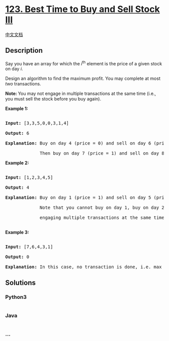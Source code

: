 # [123. Best Time to Buy and Sell Stock III](https://leetcode.com/problems/best-time-to-buy-and-sell-stock-iii)

[中文文档](/solution/0100-0199/0123.Best%20Time%20to%20Buy%20and%20Sell%20Stock%20III/README.md)

## Description
<p>Say you have an array for which the <em>i</em><sup>th</sup> element is the price of a given stock on day <em>i</em>.</p>



<p>Design an algorithm to find the maximum profit. You may complete at most <em>two</em> transactions.</p>



<p><strong>Note:&nbsp;</strong>You may not engage in multiple transactions at the same time (i.e., you must sell the stock before you buy again).</p>



<p><strong>Example 1:</strong></p>



<pre>

<strong>Input:</strong> [3,3,5,0,0,3,1,4]

<strong>Output:</strong> 6

<strong>Explanation:</strong> Buy on day 4 (price = 0) and sell on day 6 (price = 3), profit = 3-0 = 3.

&nbsp;            Then buy on day 7 (price = 1) and sell on day 8 (price = 4), profit = 4-1 = 3.</pre>



<p><strong>Example 2:</strong></p>



<pre>

<strong>Input:</strong> [1,2,3,4,5]

<strong>Output:</strong> 4

<strong>Explanation:</strong> Buy on day 1 (price = 1) and sell on day 5 (price = 5), profit = 5-1 = 4.

&nbsp;            Note that you cannot buy on day 1, buy on day 2 and sell them later, as you are

&nbsp;            engaging multiple transactions at the same time. You must sell before buying again.

</pre>



<p><strong>Example 3:</strong></p>



<pre>

<strong>Input:</strong> [7,6,4,3,1]

<strong>Output:</strong> 0

<strong>Explanation:</strong> In this case, no transaction is done, i.e. max profit = 0.</pre>




## Solutions


<!-- tabs:start -->

### **Python3**

```python

```

### **Java**

```java

```

### **...**
```

```

<!-- tabs:end -->